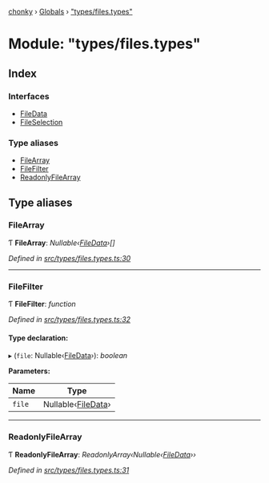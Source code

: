 [chonky](../README.md) › [Globals](../globals.md) › ["types/files.types"](_types_files_types_.md)

# Module: "types/files.types"

## Index

### Interfaces

* [FileData](../interfaces/_types_files_types_.filedata.md)
* [FileSelection](../interfaces/_types_files_types_.fileselection.md)

### Type aliases

* [FileArray](_types_files_types_.md#filearray)
* [FileFilter](_types_files_types_.md#filefilter)
* [ReadonlyFileArray](_types_files_types_.md#readonlyfilearray)

## Type aliases

###  FileArray

Ƭ **FileArray**: *Nullable‹[FileData](../interfaces/_types_files_types_.filedata.md)›[]*

*Defined in [src/types/files.types.ts:30](https://github.com/TimboKZ/Chonky/blob/f29f7b3/src/types/files.types.ts#L30)*

___

###  FileFilter

Ƭ **FileFilter**: *function*

*Defined in [src/types/files.types.ts:32](https://github.com/TimboKZ/Chonky/blob/f29f7b3/src/types/files.types.ts#L32)*

#### Type declaration:

▸ (`file`: Nullable‹[FileData](../interfaces/_types_files_types_.filedata.md)›): *boolean*

**Parameters:**

Name | Type |
------ | ------ |
`file` | Nullable‹[FileData](../interfaces/_types_files_types_.filedata.md)› |

___

###  ReadonlyFileArray

Ƭ **ReadonlyFileArray**: *ReadonlyArray‹Nullable‹[FileData](../interfaces/_types_files_types_.filedata.md)››*

*Defined in [src/types/files.types.ts:31](https://github.com/TimboKZ/Chonky/blob/f29f7b3/src/types/files.types.ts#L31)*
